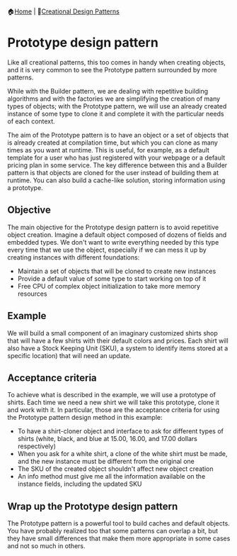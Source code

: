 :house:[Home](https://github.com/DevilsTear/go-design-patterns/ "Table of Contents") | :file_folder:[Creational Design Patterns](https://github.com/DevilsTear/go-design-patterns/tree/main/gang-of-four/creational/ "Creational Design Patterns Table of Contents")
# Prototype design pattern
Like all creational patterns, this too comes in handy when creating objects, and it is very common to see the
Prototype pattern surrounded by more patterns.

While with the Builder pattern, we are dealing with repetitive building algorithms and with
the factories we are simplifying the creation of many types of objects; with the Prototype
pattern, we will use an already created instance of some type to clone it and complete it
with the particular needs of each context.

The aim of the Prototype pattern is to have an object or a set of objects that is already
created at compilation time, but which you can clone as many times as you want at runtime.
This is useful, for example, as a default template for a user who has just registered with
your webpage or a default pricing plan in some service. The key difference between this
and a Builder pattern is that objects are cloned for the user instead of building them at
runtime. You can also build a cache-like solution, storing information using a prototype.

## Objective
The main objective for the Prototype design pattern is to avoid repetitive object creation.
Imagine a default object composed of dozens of fields and embedded types. We don't want
to write everything needed by this type every time that we use the object, especially if we
can mess it up by creating instances with different foundations:
- Maintain a set of objects that will be cloned to create new instances
- Provide a default value of some type to start working on top of it
- Free CPU of complex object initialization to take more memory resources
## Example
We will build a small component of an imaginary customized shirts shop that will have a
few shirts with their default colors and prices. Each shirt will also have a Stock Keeping
Unit (SKU), a system to identify items stored at a specific location) that will need an
update.

## Acceptance criteria
To achieve what is described in the example, we will use a prototype of shirts. Each time we
need a new shirt we will take this prototype, clone it and work with it. In particular, those
are the acceptance criteria for using the Prototype pattern design method in this example:

- To have a shirt-cloner object and interface to ask for different types of shirts (white, black, and blue at 15.00, 16.00, and 17.00 dollars respectively)
- When you ask for a white shirt, a clone of the white shirt must be made, and the new instance must be different from the original one
- The SKU of the created object shouldn't affect new object creation
- An info method must give me all the information available on the instance fields, including the updated SKU

## Wrap up the Prototype design pattern
The Prototype pattern is a powerful tool to build caches and default objects. You have
probably realized too that some patterns can overlap a bit, but they have small differences
that make them more appropriate in some cases and not so much in others.